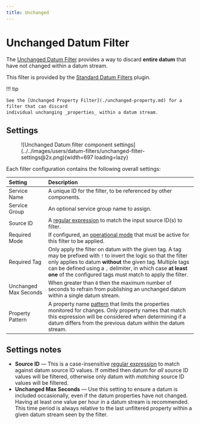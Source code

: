 ```yaml
---
title: Unchanged
---
```

# Unchanged Datum Filter

The [Unchanged Datum Filter][src] provides a way to discard **entire datum** that have not changed
within a datum stream.

This filter is provided by the [Standard Datum Filters][sdf] plugin.

!!! tip

	See the [Unchanged Property Filter](./unchanged-property.md) for a filter that can discard
	individual unchanging _properties_ within a datum stream.

## Settings

<figure markdown>
  ![Unchanged Datum filter component settings](../../images/users/datum-filters/unchanged-filter-settings@2x.png){width=697 loading=lazy}
</figure>

Each filter configuration contains the following overall settings:

| Setting            | Description |
|:-------------------|:------------|
| Service Name       | A unique ID for the filter, to be referenced by other components. |
| Service Group      | An optional service group name to assign. |
| Source ID          | A [regular expression][regex] to match the input source ID(s) to filter. |
| Required Mode      | If configured, an [operational mode](https://github.com/SolarNetwork/solarnetwork/wiki/SolarNode-Operational-Modes) that must be active for this filter to be applied. |
| Required Tag       | Only apply the filter on datum with the given tag. A tag may be prefixed with `!` to invert the logic so that the filter only applies to datum **without** the given tag. Multiple tags can be defined using a `,` delimiter, in which case **at least one** of the configured tags must match to apply the filter. |
| Unchanged Max Seconds | When greater than `0` then the maximum number of seconds to refrain from publishing an unchanged datum within a single datum stream. |
| Property Pattern | A property name [pattern][regex] that limits the properties monitored for changes. Only property names that match this expression will be considered when determining if a datum differs from the previous datum within the datum stream. |

## Settings notes

 * **Source ID** — This is a case-insensitive [regular expression][regex] to match against
   datum source ID values. If omitted then datum for _all_ source ID values will be filtered,
   otherwise only datum with _matching_ source ID values will be filtered.
 * **Unchanged Max Seconds** — Use this setting to ensure a datum is included
   occasionally, even if the datum properties have not changed. Having at least one value per
   hour in a datum stream is recommended. This time period is always relative to the last
   unfiltered property within a given datum stream seen by the filter.

[opmodes]: ../op-modes.md
[placeholders]: ../placeholders.md
[regex]: https://docs.oracle.com/en/java/javase/11/docs/api/java.base/java/util/regex/Pattern.html
[sdf]: https://github.com/SolarNetwork/solarnetwork-node/blob/develop/net.solarnetwork.node.datum.filter.standard/
[src]: https://github.com/SolarNetwork/solarnetwork-node/blob/develop/net.solarnetwork.node.datum.filter.standard/README-Unchanged.md
